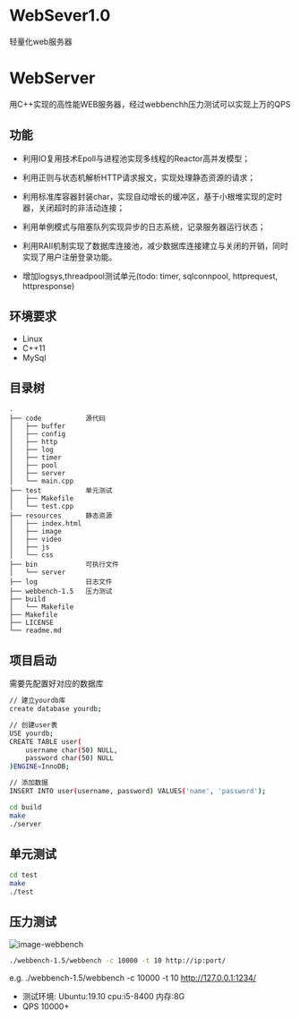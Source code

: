 # WebSever1.0
轻量化web服务器
# WebServer
用C++实现的高性能WEB服务器，经过webbenchh压力测试可以实现上万的QPS

## 功能
* 利用IO复用技术Epoll与进程池实现多线程的Reactor高并发模型；
* 利用正则与状态机解析HTTP请求报文，实现处理静态资源的请求；
* 利用标准库容器封装char，实现自动增长的缓冲区，基于小根堆实现的定时器，关闭超时的非活动连接；
* 利用单例模式与阻塞队列实现异步的日志系统，记录服务器运行状态；
* 利用RAII机制实现了数据库连接池，减少数据库连接建立与关闭的开销，同时实现了用户注册登录功能。

* 增加logsys,threadpool测试单元(todo: timer, sqlconnpool, httprequest, httpresponse) 

## 环境要求
* Linux
* C++11
* MySql

## 目录树
```
.
├── code           源代码
│   ├── buffer
│   ├── config
│   ├── http
│   ├── log
│   ├── timer
│   ├── pool
│   ├── server
│   └── main.cpp
├── test           单元测试
│   ├── Makefile
│   └── test.cpp
├── resources      静态资源
│   ├── index.html
│   ├── image
│   ├── video
│   ├── js
│   └── css
├── bin            可执行文件
│   └── server
├── log            日志文件
├── webbench-1.5   压力测试
├── build          
│   └── Makefile
├── Makefile
├── LICENSE
└── readme.md
```


## 项目启动
需要先配置好对应的数据库
```bash
// 建立yourdb库
create database yourdb;

// 创建user表
USE yourdb;
CREATE TABLE user(
    username char(50) NULL,
    password char(50) NULL
)ENGINE=InnoDB;

// 添加数据
INSERT INTO user(username, password) VALUES('name', 'password');
```

```bash
cd build
make
./server
```

## 单元测试
```bash
cd test
make
./test
```

## 压力测试
![image-webbench](https://github.com/markparticle/WebServer/blob/master/readme.assest/%E5%8E%8B%E5%8A%9B%E6%B5%8B%E8%AF%95.png)
```bash
./webbench-1.5/webbench -c 10000 -t 10 http://ip:port/
```
e.g.
./webbench-1.5/webbench -c 10000 -t 10 http://127.0.0.1:1234/


* 测试环境: Ubuntu:19.10 cpu:i5-8400 内存:8G 
* QPS 10000+
